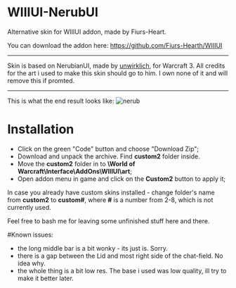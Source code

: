 # WIIIUI-NerubUI
Alternative skin for WIIIUI addon, made by Fiurs-Heart.
 
You can download the addon here: https://github.com/Fiurs-Hearth/WIIIUI
___
Skin is based on NerubianUI, made by [unwirklich](https://www.deviantart.com/unwirklich/art/Nerubian-Interface-189419574), for Warcraft 3.
All credits for the art i used to make this skin should go to him. I own none of it and will remove this if promted.
___
This is what the end result looks like:
![nerub](https://user-images.githubusercontent.com/59528934/153436618-a2ec6dd4-df27-4fcc-8f90-9d00e93daf93.png)
 
# Installation
- Click on the green "Code" button and choose "Download Zip";
- Download and unpack the archive. Find **custom2** folder inside.
- Move the **custom2** folder in to **\World of Warcraft\Interface\AddOns\WIIIUI\art**;
- Open addon menu in game and click on the **Custom2** button to apply it;
 
In case you already have custom skins installed - change folder's name from **custom2** to **custom#**, where **#** is a number from 2-8, which is not currently used.
 
Feel free to bash me for leaving some unfinished stuff here and there. 
 
#Known issues:
- the long middle bar is a bit wonky - its just is. Sorry.
- there is a gap between the Lid and most right side of the chat-field. No idea why.
- the whole thing is a bit low res. The base i used was low quality, ill try to make it better later.
